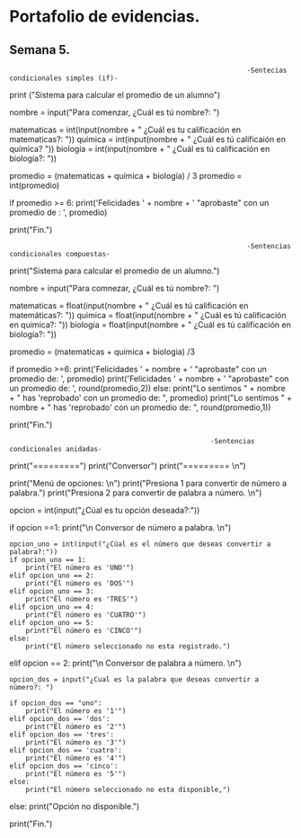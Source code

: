 # Portafolio de evidencias.

## Semana 5.


                                                               -Sentecias condicionales simples (if)-


print ("Sistema para calcular el promedio de un alumno")

nombre = input("Para comenzar, ¿Cuál es tú nombre?: ")

matematicas = int(input(nombre + " ¿Cuál es tu calificación en matematicas?: "))
química = int(input(nombre + " ¿Cuál es tú calificaión en química? "))
biología = int(input(nombre + " ¿Cuál es tú calificación en biología?: "))

promedio = (matematicas + química + biología) / 3
promedio = int(promedio)

if promedio >= 6:
    print('Felicidades ' + nombre + ' "aprobaste" con un promedio de : ', promedio)

print("Fin.")


                                                               -Sentencias condicionales compuestas-


print("Sistema para calcular el promedio de un alumno.")

nombre = input("Para comnezar, ¿Cuál es tú nombre?: ")

matematicas = float(input(nombre + " ¿Cuál es tú calificación en matemáticas?: "))
quimica = float(input(nombre + " ¿Cuál es tú calificación en quimica?: "))
biologia = float(input(nombre + " ¿Cuál es tú calificación en biología?: "))

promedio = (matematicas +  quimica + biologia) /3

if promedio >=6:
    print('Felicidades ' + nombre + ' "aprobaste" con un promedio de: ', promedio)
    print('Felicidades ' + nombre + ' "aprobaste" con un promedio de: ', round(promedio,2))
else:
    print("Lo sentimos " + nombre + " has 'reprobado' con un promedio de: ", promedio)
    print("Lo sentimos " + nombre + " has 'reprobado' con un promedio de: ", round(promedio,1))


print("Fin.")



                                                      -Sentencias condicionales anidadas-
                             
print("=========")
print("Conversor")
print("========= \n")

print("Menú de opciones: \n")
print("Presiona 1 para convertir de número a palabra.")
print("Presiona 2 para convertir de palabra a número. \n")

opcion = int(input("¿Cúal es tu opción deseada?:"))

if opcion ==1:
    print("\n Conversor de número a palabra. \n")

    opcion_uno = int(input("¿Cúal es el número que deseas convertir a palabra?:"))
    if opcion_uno == 1:
        print("El número es 'UNO'")
    elif opcion_uno == 2:
        print("El número es 'DOS'")
    elif opcion_uno == 3:
        print("El número es 'TRES'")
    elif opcion_uno == 4:
        print("El número es 'CUATRO'")
    elif opcion_uno == 5:
        print("El número es 'CINCO'")
    else:
        print("El número seleccionado no esta registrado.")

elif opcion == 2:
    print("\n Conversor de palabra a número. \n")

    opcion_dos = input("¿Cual es la palabra que deseas convertir a número?: ")

    if opcion_dos == "uno":
        print("El número es '1'")
    elif opcion_dos == 'dos':
        print("El número es '2'")
    elif opcion_dos == 'tres':
        print("El número es '3'")
    elif opcion_dos == 'cuatro':
        print("El número es '4'")
    elif opcion_dos == 'cinco':
        print("El número es '5'")
    else:
        print("El número seleccionado no esta disponible,")

else:
    print("Opción no disponible.")

print("Fin.")


